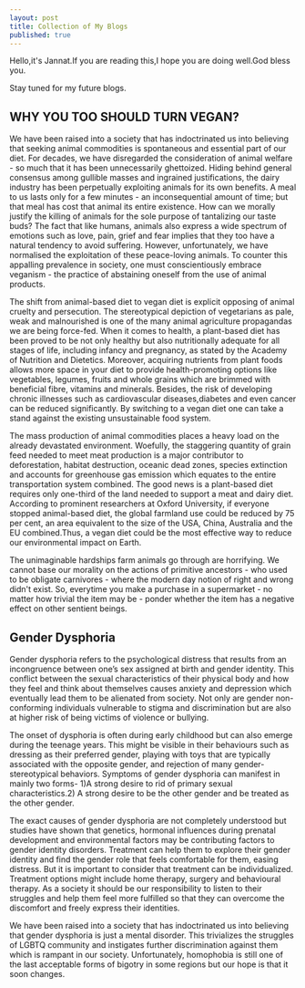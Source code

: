```yaml
---
layout: post
title: Collection of My Blogs
published: true
---
```

Hello,it's Jannat.If you are reading this,I hope you are doing well.God bless you.

Stay tuned for my future blogs.

## WHY YOU TOO SHOULD TURN VEGAN?
We have been raised into a society that has indoctrinated us into believing that seeking animal commodities is spontaneous and essential part of our diet. For decades, we have disregarded the consideration of animal welfare - so much that it has been unnecessarily ghettoized. Hiding behind general consensus among gullible masses and ingrained justifications, the dairy industry has been perpetually exploiting animals for its own benefits. A meal to us lasts only for a few minutes - an inconsequential amount of time; but that meal has cost that animal its entire existence. How can we morally justify the killing of animals for the sole purpose of tantalizing our taste buds? The fact that like humans, animals also express a wide spectrum of emotions such as love, pain, grief and fear implies that they too have a natural tendency to avoid suffering. However, unfortunately, we have normalised the exploitation of these peace-loving animals. To counter this appalling prevalence in society, one must conscientiously embrace veganism - the practice of abstaining oneself from the use of animal products.

The shift from animal-based diet to vegan diet is explicit opposing of animal cruelty and persecution. The stereotypical depiction of vegetarians as pale, weak and malnourished is one of the many animal agriculture propagandas we are being force-fed. When it comes to health, a plant-based diet has been proved to be not only healthy but also nutritionally adequate for all stages of life, including infancy and pregnancy, as stated by the Academy of Nutrition and Dietetics. Moreover, acquiring nutrients from plant foods allows more space in your diet to provide health-promoting options like vegetables, legumes, fruits and whole grains which are brimmed with beneficial fibre, vitamins and minerals. Besides, the risk of developing chronic illnesses such as cardiovascular diseases,diabetes and even cancer can be reduced significantly. By switching to a vegan diet one can take a stand against the existing unsustainable food system.

The mass production of animal commodities places a heavy load on the already devastated environment. Woefully, the staggering quantity of grain feed needed to meet meat production is a major contributor to deforestation, habitat destruction, oceanic dead zones, species extinction and accounts for greenhouse gas emission which equates to the entire transportation system combined. The good news is a plant-based diet requires only one-third of the land needed to support a meat and dairy diet. According to prominent researchers at Oxford University, if everyone stopped animal-based diet, the global farmland use could be reduced by 75 per cent, an area equivalent to the size of the USA, China, Australia and the EU combined.Thus, a vegan diet could be the most effective way to reduce our environmental impact on Earth.

The unimaginable hardships farm animals go through are horrifying. We cannot base our morality on the actions of primitive ancestors - who used to be obligate carnivores - where the modern day notion of right and wrong didn't exist. So, everytime you make a purchase in a supermarket - no matter how trivial the item may be - ponder whether the item has a negative effect on other sentient beings.

## Gender Dysphoria
Gender dysphoria refers to the psychological distress that results from an incongruence
between one’s sex assigned at birth and gender identity. This conflict between the sexual
characteristics of their physical body and how they feel and think about themselves causes
anxiety and depression which eventually lead them to be alienated from society. Not only are
gender non-conforming individuals vulnerable to stigma and discrimination but are also at
higher risk of being victims of violence or bullying.

The onset of dysphoria is often during early childhood but can also emerge during the
teenage years. This might be visible in their behaviours such as dressing as their preferred
gender, playing with toys that are typically associated with the opposite gender, and rejection
of many gender-stereotypical behaviors. Symptoms of gender dysphoria can manifest in
mainly two forms- 1)A strong desire to rid of primary sexual characteristics.2) A strong desire
to be the other gender and be treated as the other gender.

The exact causes of gender dysphoria are not completely understood but studies have
shown that genetics, hormonal influences during prenatal development and environmental
factors may be contributing factors to gender identity disorders.
Treatment can help them to explore their gender identity and find the gender role that feels
comfortable for them, easing distress. But it is important to consider that treatment can be
individualized. Treatment options might include home therapy, surgery and behavioural
therapy. As a society it should be our responsibility to listen to their struggles and help them
feel more fulfilled so that they can overcome the discomfort and freely express their
identities.

We have been raised into a society that has indoctrinated us into believing that gender
dysphoria is just a mental disorder. This trivializes the struggles of LGBTQ community and
instigates further discrimination against them which is rampant in our society. Unfortunately,
homophobia is still one of the last acceptable forms of bigotry in some regions but our hope
is that it soon changes.
